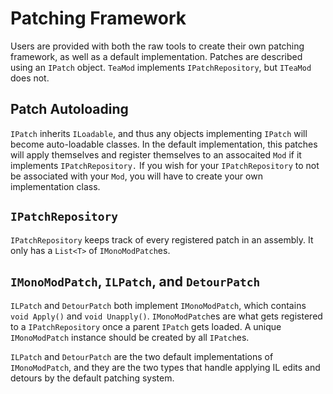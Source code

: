 # Patching Framework

Users are provided with both the raw tools to create their own patching framework, as well as a default implementation. Patches are described using an `IPatch` object. `TeaMod` implements `IPatchRepository`, but `ITeaMod` does not.

## Patch Autoloading

`IPatch` inherits `ILoadable`, and thus any objects implementing `IPatch` will become auto-loadable classes. In the default implementation, this patches will apply themselves and register themselves to an assocaited `Mod` if it implements `IPatchRepository.` If you wish for your `IPatchRepository` to not be associated with your `Mod`, you will have to create your own implementation class.

## `IPatchRepository`

`IPatchRepository` keeps track of every registered patch in an assembly. It only has a `List<T>` of `IMonoModPatch`es.

## `IMonoModPatch`, `ILPatch`, and `DetourPatch`

`ILPatch` and `DetourPatch` both implement `IMonoModPatch`, which contains `void Apply()` and `void Unapply()`. `IMonoModPatch`es are what gets registered to a `IPatchRepository` once a parent `IPatch` gets loaded. A unique `IMonoModPatch` instance should be created by all `IPatch`es.

`ILPatch` and `DetourPatch` are the two default implementations of `IMonoModPatch`, and they are the two types that handle applying IL edits and detours by the default patching system.
